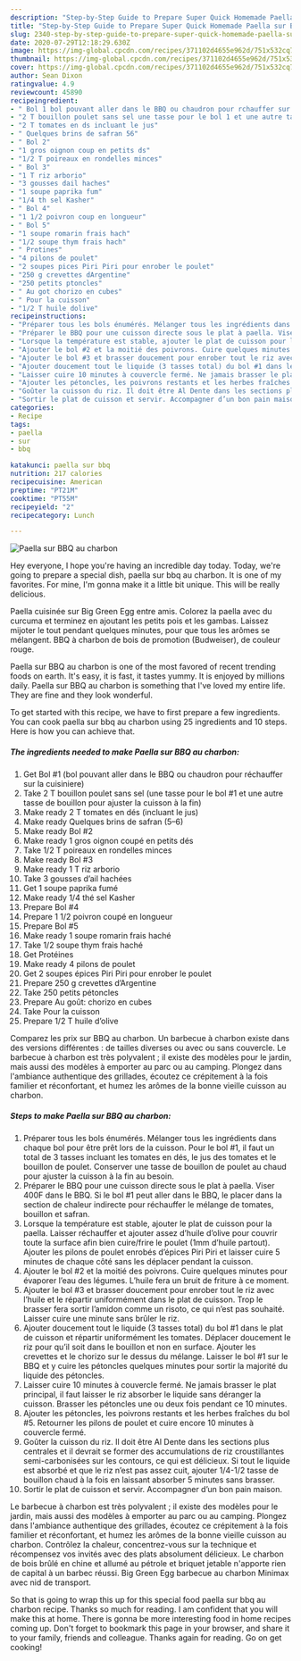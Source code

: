 ```yaml
---
description: "Step-by-Step Guide to Prepare Super Quick Homemade Paella sur BBQ au charbon"
title: "Step-by-Step Guide to Prepare Super Quick Homemade Paella sur BBQ au charbon"
slug: 2340-step-by-step-guide-to-prepare-super-quick-homemade-paella-sur-bbq-au-charbon
date: 2020-07-29T12:18:29.630Z
image: https://img-global.cpcdn.com/recipes/371102d4655e962d/751x532cq70/paella-sur-bbq-au-charbon-photo-principale-de-la-recette.jpg
thumbnail: https://img-global.cpcdn.com/recipes/371102d4655e962d/751x532cq70/paella-sur-bbq-au-charbon-photo-principale-de-la-recette.jpg
cover: https://img-global.cpcdn.com/recipes/371102d4655e962d/751x532cq70/paella-sur-bbq-au-charbon-photo-principale-de-la-recette.jpg
author: Sean Dixon
ratingvalue: 4.9
reviewcount: 45890
recipeingredient:
- " Bol 1 bol pouvant aller dans le BBQ ou chaudron pour rchauffer sur la cuisiniere"
- "2 T bouillon poulet sans sel une tasse pour le bol 1 et une autre tasse de bouillon pour ajuster la cuisson  la fin"
- "2 T tomates en ds incluant le jus"
- " Quelques brins de safran 56"
- " Bol 2"
- "1 gros oignon coup en petits ds"
- "1/2 T poireaux en rondelles minces"
- " Bol 3"
- "1 T riz arborio"
- "3 gousses dail haches"
- "1 soupe paprika fum"
- "1/4 th sel Kasher"
- " Bol 4"
- "1 1/2 poivron coup en longueur"
- " Bol 5"
- "1 soupe romarin frais hach"
- "1/2 soupe thym frais hach"
- " Protines"
- "4 pilons de poulet"
- "2 soupes pices Piri Piri pour enrober le poulet"
- "250 g crevettes dArgentine"
- "250 petits ptoncles"
- " Au got chorizo en cubes"
- " Pour la cuisson"
- "1/2 T huile dolive"
recipeinstructions:
- "Préparer tous les bols énumérés. Mélanger tous les ingrédients dans chaque bol pour être prêt lors de la cuisson. Pour le bol #1, il faut un total de 3 tasses incluant les tomates en dés, le jus des tomates et le bouillon de poulet. Conserver une tasse de bouillon de poulet au chaud pour ajuster la cuisson à la fin au besoin."
- "Préparer le BBQ pour une cuisson directe sous le plat à paella. Viser 400F dans le BBQ. Si le bol #1 peut aller dans le BBQ, le placer dans la section de chaleur indirecte pour réchauffer le mélange de tomates, bouillon et safran."
- "Lorsque la température est stable, ajouter le plat de cuisson pour la paella. Laisser réchauffer et ajouter assez d’huile d’olive pour couvrir toute la surface afin bien cuire/frire le poulet (1mm d’huile partout). Ajouter les pilons de poulet enrobés d’épices Piri Piri et laisser cuire 5 minutes de chaque côté sans les déplacer pendant la cuisson."
- "Ajouter le bol #2 et la moitié des poivrons. Cuire quelques minutes pour évaporer l’eau des légumes. L’huile fera un bruit de friture à ce moment."
- "Ajouter le bol #3 et brasser doucement pour enrober tout le riz avec l’huile et le répartir uniformément dans le plat de cuisson. Trop le brasser fera sortir l’amidon comme un risoto, ce qui n’est pas souhaité. Laisser cuire une minute sans brûler le riz."
- "Ajouter doucement tout le liquide (3 tasses total) du bol #1 dans le plat de cuisson et répartir uniformément les tomates. Déplacer doucement le riz pour qu’il soit dans le bouillon et non en surface. Ajouter les crevettes et le chorizo sur le dessus du mélange. Laisser le bol #1 sur le BBQ et y cuire les pétoncles quelques minutes pour sortir la majorité du liquide des pétoncles."
- "Laisser cuire 10 minutes à couvercle fermé. Ne jamais brasser le plat principal, il faut laisser le riz absorber le liquide sans déranger la cuisson. Brasser les pétoncles une ou deux fois pendant ce 10 minutes."
- "Ajouter les pétoncles, les poivrons restants et les herbes fraîches du bol #5. Retourner les pilons de poulet et cuire encore 10 minutes à couvercle fermé."
- "Goûter la cuisson du riz. Il doit être Al Dente dans les sections plus centrales et il devrait se former des accumulations de riz croustillantes semi-carbonisées sur les contours, ce qui est délicieux. Si tout le liquide est absorbé et que le riz n’est pas assez cuit, ajouter 1/4-1/2 tasse de bouillon chaud à la fois en laissant absorber 5 minutes sans brasser."
- "Sortir le plat de cuisson et servir. Accompagner d’un bon pain maison."
categories:
- Recipe
tags:
- paella
- sur
- bbq

katakunci: paella sur bbq 
nutrition: 217 calories
recipecuisine: American
preptime: "PT21M"
cooktime: "PT55M"
recipeyield: "2"
recipecategory: Lunch

---
```



![Paella sur BBQ au charbon](https://img-global.cpcdn.com/recipes/371102d4655e962d/751x532cq70/paella-sur-bbq-au-charbon-photo-principale-de-la-recette.jpg)

Hey everyone, I hope you're having an incredible day today. Today, we're going to prepare a special dish, paella sur bbq au charbon. It is one of my favorites. For mine, I'm gonna make it a little bit unique. This will be really delicious.

Paella cuisinée sur Big Green Egg entre amis. Colorez la paella avec du curcuma et terminez en ajoutant les petits pois et les gambas. Laissez mijoter le tout pendant quelques minutes, pour que tous les arômes se mélangent. BBQ à charbon de bois de promotion (Budweiser), de couleur rouge.

Paella sur BBQ au charbon is one of the most favored of recent trending foods on earth. It's easy, it is fast, it tastes yummy. It is enjoyed by millions daily. Paella sur BBQ au charbon is something that I've loved my entire life. They are fine and they look wonderful.


To get started with this recipe, we have to first prepare a few ingredients. You can cook paella sur bbq au charbon using 25 ingredients and 10 steps. Here is how you can achieve that.

<!--inarticleads1-->

##### The ingredients needed to make Paella sur BBQ au charbon:

1. Get  Bol #1 (bol pouvant aller dans le BBQ ou chaudron pour réchauffer sur la cuisiniere)
1. Take 2 T bouillon poulet sans sel (une tasse pour le bol #1 et une autre tasse de bouillon pour ajuster la cuisson à la fin)
1. Make ready 2 T tomates en dés (incluant le jus)
1. Make ready  Quelques brins de safran (5–6)
1. Make ready  Bol #2
1. Make ready 1 gros oignon coupé en petits dés
1. Take 1/2 T poireaux en rondelles minces
1. Make ready  Bol #3
1. Make ready 1 T riz arborio
1. Take 3 gousses d’ail hachées
1. Get 1 soupe paprika fumé
1. Make ready 1/4 thé sel Kasher
1. Prepare  Bol #4
1. Prepare 1 1/2 poivron coupé en longueur
1. Prepare  Bol #5
1. Make ready 1 soupe romarin frais haché
1. Take 1/2 soupe thym frais haché
1. Get  Protéines
1. Make ready 4 pilons de poulet
1. Get 2 soupes épices Piri Piri pour enrober le poulet
1. Prepare 250 g crevettes d’Argentine
1. Take 250 petits pétoncles
1. Prepare  Au goût: chorizo en cubes
1. Take  Pour la cuisson
1. Prepare 1/2 T huile d’olive


Comparez les prix sur BBQ au charbon. Un barbecue à charbon existe dans des versions différentes : de tailles diverses ou avec ou sans couvercle. Le barbecue à charbon est très polyvalent ; il existe des modèles pour le jardin, mais aussi des modèles à emporter au parc ou au camping. Plongez dans l&#39;ambiance authentique des grillades, écoutez ce crépitement à la fois familier et réconfortant, et humez les arômes de la bonne vieille cuisson au charbon. 

<!--inarticleads2-->

##### Steps to make Paella sur BBQ au charbon:

1. Préparer tous les bols énumérés. Mélanger tous les ingrédients dans chaque bol pour être prêt lors de la cuisson. Pour le bol #1, il faut un total de 3 tasses incluant les tomates en dés, le jus des tomates et le bouillon de poulet. Conserver une tasse de bouillon de poulet au chaud pour ajuster la cuisson à la fin au besoin.
1. Préparer le BBQ pour une cuisson directe sous le plat à paella. Viser 400F dans le BBQ. Si le bol #1 peut aller dans le BBQ, le placer dans la section de chaleur indirecte pour réchauffer le mélange de tomates, bouillon et safran.
1. Lorsque la température est stable, ajouter le plat de cuisson pour la paella. Laisser réchauffer et ajouter assez d’huile d’olive pour couvrir toute la surface afin bien cuire/frire le poulet (1mm d’huile partout). Ajouter les pilons de poulet enrobés d’épices Piri Piri et laisser cuire 5 minutes de chaque côté sans les déplacer pendant la cuisson.
1. Ajouter le bol #2 et la moitié des poivrons. Cuire quelques minutes pour évaporer l’eau des légumes. L’huile fera un bruit de friture à ce moment.
1. Ajouter le bol #3 et brasser doucement pour enrober tout le riz avec l’huile et le répartir uniformément dans le plat de cuisson. Trop le brasser fera sortir l’amidon comme un risoto, ce qui n’est pas souhaité. Laisser cuire une minute sans brûler le riz.
1. Ajouter doucement tout le liquide (3 tasses total) du bol #1 dans le plat de cuisson et répartir uniformément les tomates. Déplacer doucement le riz pour qu’il soit dans le bouillon et non en surface. Ajouter les crevettes et le chorizo sur le dessus du mélange. Laisser le bol #1 sur le BBQ et y cuire les pétoncles quelques minutes pour sortir la majorité du liquide des pétoncles.
1. Laisser cuire 10 minutes à couvercle fermé. Ne jamais brasser le plat principal, il faut laisser le riz absorber le liquide sans déranger la cuisson. Brasser les pétoncles une ou deux fois pendant ce 10 minutes.
1. Ajouter les pétoncles, les poivrons restants et les herbes fraîches du bol #5. Retourner les pilons de poulet et cuire encore 10 minutes à couvercle fermé.
1. Goûter la cuisson du riz. Il doit être Al Dente dans les sections plus centrales et il devrait se former des accumulations de riz croustillantes semi-carbonisées sur les contours, ce qui est délicieux. Si tout le liquide est absorbé et que le riz n’est pas assez cuit, ajouter 1/4-1/2 tasse de bouillon chaud à la fois en laissant absorber 5 minutes sans brasser.
1. Sortir le plat de cuisson et servir. Accompagner d’un bon pain maison.


Le barbecue à charbon est très polyvalent ; il existe des modèles pour le jardin, mais aussi des modèles à emporter au parc ou au camping. Plongez dans l&#39;ambiance authentique des grillades, écoutez ce crépitement à la fois familier et réconfortant, et humez les arômes de la bonne vieille cuisson au charbon. Contrôlez la chaleur, concentrez-vous sur la technique et récompensez vos invités avec des plats absolument délicieux. Le charbon de bois brûlé en chine et allumé au pétrole et briquet jetable n&#39;apporte rien de capital à un barbec réussi. Big Green Egg barbecue au charbon Minimax avec nid de transport. 

So that is going to wrap this up for this special food paella sur bbq au charbon recipe. Thanks so much for reading. I am confident that you will make this at home. There is gonna be more interesting food in home recipes coming up. Don't forget to bookmark this page in your browser, and share it to your family, friends and colleague. Thanks again for reading. Go on get cooking!
